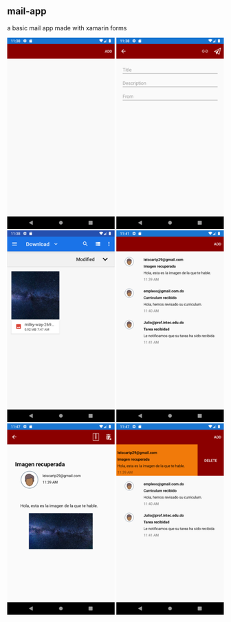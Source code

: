 ## mail-app
a basic mail app made with xamarin forms

<img src ="Screenshots/1.png" width= "250">
<img src ="Screenshots/2.png" width= "250">
<img src ="Screenshots/3.png" width= "250">
<img src ="Screenshots/4.png" width= "250">
<img src ="Screenshots/5.png" width= "250">
<img src ="Screenshots/6.png" width= "250">
